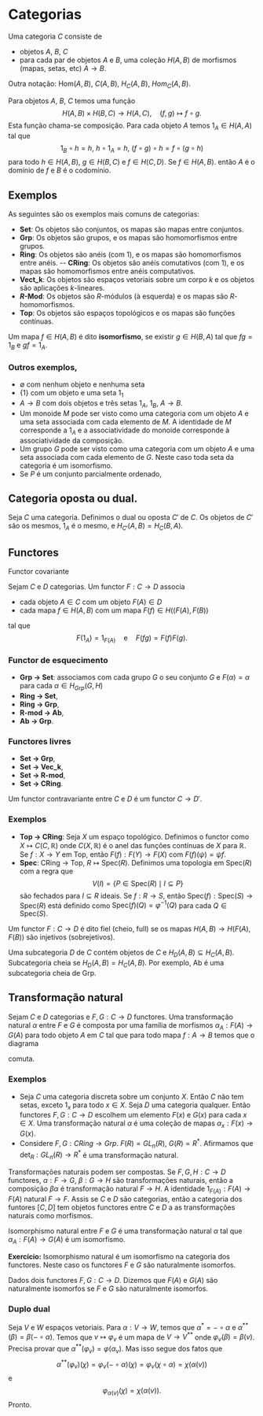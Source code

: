 # Categorias

Uma categoria $C$ consiste de 

- objetos $A$, $B$, $C$
- para cada par de objetos $A$ e $B$, uma coleção $H(A,B)$ de morfismos (mapas, setas, etc) $A\to B$. 

Outra notação: $\mbox{Hom}(A,B)$, $C(A,B)$, $H_C(A,B)$, $Hom_C(A,B)$.

Para objetos $A$, $B$, $C$ temos uma função 
$$H(A,B) \times H(B,C)\to H(A,C),\quad (f,g)\mapsto f\circ g.$$
Esta função chama-se composição. Para cada objeto $A$ temos $1_A\in H(A,A)$ tal que 
$$1_B\circ h=h,\ h\circ 1_A=h,\ (f\circ g)\circ h=f\circ(g\circ h)$$
para todo $h\in H(A,B)$, $g\in H(B,C)$ e $f\in H(C,D)$. Se $f\in H(A,B)$. então $A$ é o domínio de $f$ e 
$B$ é o codomínio.

## Exemplos

As seguintes são os exemplos mais comuns de categorias:

- __Set__: Os objetos são conjuntos, os mapas são mapas entre conjuntos.
- __Grp__: Os objetos são grupos, e os mapas são homomorfismos entre grupos. 
- __Ring__: Os objetos são anéis (com $1$), e os mapas são homomorfismos entre anéis.
-- __CRing__: Os objetos são anéis comutativos (com $1$), e os mapas são homomorfismos entre anéis 
computativos.
- __Vect_k__: Os objetos são espaços vetoriais sobre um corpo $k$ e os objetos são aplicações $k$-lineares.
- __$R$-Mod__: Os objetos são $R$-módulos (à esquerda) e os mapas são $R$-homomorfismos. 
- __Top__: Os objetos são espaços topológicos e os mapas são funções contínuas.


Um mapa $f\in H(A,B)$ é dito __isomorfismo__, se existir $g\in H(B,A)$ tal que $fg=1_B$ e $gf=1_A$. 

### Outros exemplos, 
- $\emptyset$ com nenhum objeto e nenhuma seta 
- $\{1\}$ com um objeto e uma seta $1_1$  
- $A\to B$ com dois objetos e três setas $1_A$, $1_B$, $A\to B$. 
- Um monoide $M$ pode ser visto como uma categoria com um objeto $A$ e uma seta associada com cada elemento de $M$. A identidade de $M$ corresponde a $1_A$ e a associatividade do monoide corresponde à associatividade da composição.
- Um grupo $G$ pode ser visto como  uma categoria com um objeto $A$ e uma seta  associada com cada elemento de $G$. Neste caso toda seta da categoria é um isomorfismo.
- Se $P$ é um conjunto parcialmente ordenado, 
<!-- então $P$ pode ser vista como uma categoria. Os objetos da categoria são os elementos de $P$ e temos $\alpha\to\beta$ na categoria se e somente se $\alpha\leq \beta$.-->

## Categoria oposta ou dual. 

Seja $C$ uma categoria. Definimos o dual ou oposta $C'$ de $C$. Os objetos de $C'$ são os mesmos, $1_A$ é o mesmo, e $H_{C'}(A,B)=H_C(B,A)$. 

## Functores

Functor covariante

Sejam $C$ e $D$ categorias. Um functor $F:C\to D$ associa

- cada objeto $A\in C$ com um objeto $F(A)\in D$
- cada mapa $f\in H(A,B)$ com um mapa $F(f)\in H((F(A),F(B))$

tal que 
$$
    F(1_A)=1_{F(A)}\quad\mbox{e}\quad F(fg)=F(f)F(g).
$$ 


### Functor de esquecimento
- __Grp -> Set__: associamos com cada grupo $G$ o seu conjunto $G$ e $F(\alpha)=\alpha$ para cada $\alpha\in H_{Grp}(G,H)$  
- __Ring -> Set__, 
- __Ring -> Grp__, 
- __R-mod -> Ab__, 
- __Ab -> Grp__. 

### Functores livres
- __Set -> Grp__, 
- __Set -> Vec_k__, 
- __Set -> R-mod__, 
- __Set -> CRing__.

Um functor contravariante entre $C$ e $D$ é um functor $C \to D'$.

### Exemplos
- __Top -> CRing__: Seja $X$ um espaço topológico. Definimos o functor como $X\mapsto C(C,\mathbb R)$ onde $C(X,\mathbb R)$ é o anel das funções contínuas de $X$ para $\mathbb R$. Se $f: X\to Y$ em Top, então $F(f): F(Y)\to F(X)$ com $F(f)(\psi)=\psi f$. 
- __Spec__: CRing -> Top, $R\mapsto \mbox{Spec}(R)$. Definimos uma topologia em $\mbox{Spec}(R)$ com a regra que 
$$ 
V(I) =\{P\in\mbox{Spec}(R)\mid I\subseteq P\}
$$
são fechados para $I\subseteq R$ ideais. Se $f:R\to S$, então $\mbox{Spec}(f):\mbox{Spec}(S)\to \mbox{Spec}(R)$ está definido como $\mbox{Spec}(f)(Q)=\varphi^{-1}(Q)$ para cada $Q\in \mbox{Spec}(S)$. 

Um functor $F:C\to D$ é dito fiel (cheio, full) se os mapas $H(A,B)\to H(F(A),F(B))$ são injetivos (sobrejetivos). 

Uma subcategoria $D$ de $C$ contém objetos de $C$ e $H_D(A,B)\subseteq H_C(A,B)$. Subcategoria cheia se $H_D(A,B)= H_C(A,B)$. Por exemplo, Ab é uma subcategoria cheia de Grp.

## Transformação natural

Sejam $C$ e $D$ categorias e $F,G: C\to D$ functores. Uma transformação natural $\alpha$ entre $F$ e $G$ é composta por uma família de morfismos 
$\alpha_A:F(A)\to G(A)$ para todo objeto $A$ em $C$ tal que para todo mapa $f:A \to B$ temos que o diagrama 
<!--$$
\require{AMSCd}
\begin{CD}
F(A) @>>> F(B)\\
 @VVV       V@@@\\
G(A) @VVV G(B)
\end{CD}
$$
-->
comuta. 

### Exemplos

- Seja $C$ uma categoria discreta sobre um conjunto $X$. Então $C$ não tem setas, exceto $1_x$ para todo $x\in X$. Seja $D$ uma categoria qualquer. Então functores $F,G:C\to D$ escolhem um elemento $F(x)$ e $G(x)$ para cada $x \in X$. Uma transformação natural $\alpha$ é uma coleção de mapas  $\alpha_x:F(x)\to G(x)$.   
- Considere $F,G:CRing \to Grp$. $F(R) = GL_n(R)$, $G(R)=R^*$. Afirmamos que $\det_R:GL_n(R) \to R^*$ é uma transformação natural. 

Transformações naturais podem ser compostas. Se $F,G,H:C\to D$ functores, $\alpha:F\to G$, $\beta:G\to H$ são transformações naturais, então a composição $\beta\alpha$ é transformação natural $F\to H$. A identidade $1_{F(A)}:F(A)\to F(A)$ natural $F\to F$. Assis se $C$ e $D$ são categorias, então 
a categoria dos funtores $[C,D]$ tem objetos functores entre $C$ e $D$ a as transformações naturais como morfismos. 

Isomorphismo natural entre $F$ e $G$ é uma transformação natural $\alpha$ tal que $\alpha_A:F(A)\to G(A)$ é um isomorfismo.

__Exercício:__ Isomorphismo natural é um isomorfismo na categoria dos functores. Neste caso os functores $F$ e $G$ são naturalmente isomorfos. 

Dados dois functores $F,G:C\to D$. Dizemos que $F(A)$ e $G(A)$ são naturalmente isomorfos se $F$ e $G$ são naturalmente isomorfos. 

### Duplo dual

Seja $V$ e $W$ espaços vetoriais. Para $\alpha: V\to W$, temos que $\alpha^*=-\circ \alpha$ e $\alpha^{**}(\beta) = \beta(-\circ \alpha)$. Temos que $v\mapsto \varphi_v$ é um mapa de $V\to V^{**}$ onde $\varphi_v(\beta)=\beta(v)$. Precisa provar que  $\alpha^{**}(\varphi_v)=\varphi(\alpha_v)$. Mas isso segue dos fatos que 
$$
    \alpha^{**}(\varphi_v)(\chi)=\varphi_v(-\circ\alpha)(\chi)=\varphi_v(\chi\circ\alpha)=\chi(\alpha(v))
$$
e 
$$
    \varphi_{\alpha(v)}(\chi)=\chi(\alpha(v)).
$$
Pronto.
